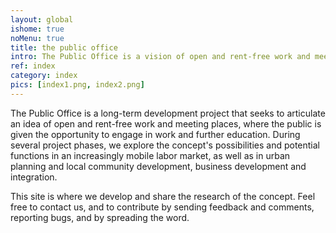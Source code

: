 ```yaml
---
layout: global
ishome: true
noMenu: true
title: the public office
intro: The Public Office is a vision of open and rent-free work and meeting places
ref: index
category: index
pics: [index1.png, index2.png]
---
```


The Public Office is a long-term development project that seeks to articulate an idea of open and rent-free work and meeting places, where the public is given the opportunity to engage in work and further education. During several project phases, we explore the concept's possibilities and potential functions in an increasingly mobile labor market, as well as in urban planning and local community development, business development and integration.

This site is where we develop and share the research of the concept. Feel free to contact us, and to contribute by sending feedback and comments, reporting bugs, and by spreading the word.